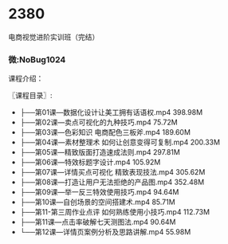 # 2380
电商视觉进阶实训班（完结）
### 微:NoBug1024 


课程介绍：

〖课程目录〗:

- ├──第01课—数据化设计让美工拥有话语权.mp4  398.98M
- ├──第02课—卖点可视化的九种技巧.mp4  75.72M
- ├──第03课—色彩知识 电商配色三板斧.mp4  189.60M
- ├──第04课—素材整理术 如何让创意变得可复制.mp4  200.33M
- ├──第05课—精致版面打造速成法则.mp4  297.81M
- ├──第06课—特效标题字设计.mp4  105.92M
- ├──第07课—详情买点可视化 精致表现技法.mp4  305.62M
- ├──第08课—打造让用户无法拒绝的产品图.mp4  352.48M
- ├──第09课—举一反三特效使用技巧.mp4  94.64M
- ├──第10课—自创场景的空间搭建术.mp4  85.71M
- ├──第11-第三周作业点评 如何熟练使用小技巧.mp4  112.73M
- ├──第11课—点击率破解七天测图法.mp4  90.64M
- └──第12课—详情页案例分析及思路讲解.mp4  55.98M
